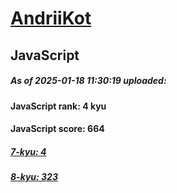 # [AndriiKot](https://www.codewars.com/users/AndriiKot) 

## JavaScript

##### As of 2025-01-18 11:30:19 uploaded:

#### JavaScript rank: 4 kyu

#### JavaScript score: 664

##### [7-kyu: 4](https://github.com/AndriiKot/JavaScript__CodeWars/tree/main/kyu-7)

##### [8-kyu: 323](https://github.com/AndriiKot/JavaScript__CodeWars/tree/main/kyu-8)

